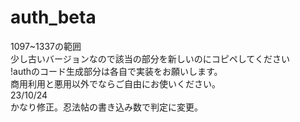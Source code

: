 # auth_beta
1097~1337の範囲<br>
少し古いバージョンなので該当の部分を新しいのにコピペしてください<br>
!authのコード生成部分は各自で実装をお願いします。<br>
商用利用と悪用以外でならご自由にお使いください。<br>
23/10/24<br>
かなり修正。忍法帖の書き込み数で判定に変更。
